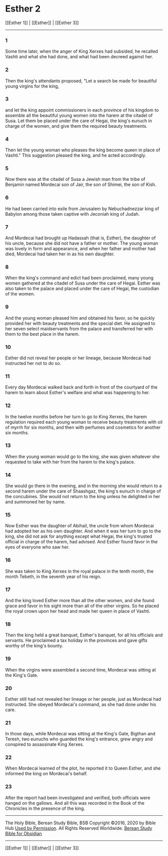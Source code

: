 # Esther 2

[[Esther 1]] | [[Esther]] | [[Esther 3]]

---

### 1
Some time later, when the anger of King Xerxes had subsided, he recalled Vashti and what she had done, and what had been decreed against her.

### 2
Then the king's attendants proposed, "Let a search be made for beautiful young virgins for the king,

### 3
and let the king appoint commissioners in each province of his kingdom to assemble all the beautiful young women into the harem at the citadel of Susa. Let them be placed under the care of Hegai, the king's eunuch in charge of the women, and give them the required beauty treatments.

### 4
Then let the young woman who pleases the king become queen in place of Vashti." This suggestion pleased the king, and he acted accordingly.

### 5
Now there was at the citadel of Susa a Jewish man from the tribe of Benjamin named Mordecai son of Jair, the son of Shimei, the son of Kish.

### 6
He had been carried into exile from Jerusalem by Nebuchadnezzar king of Babylon among those taken captive with Jeconiah king of Judah.

### 7
And Mordecai had brought up Hadassah (that is, Esther), the daughter of his uncle, because she did not have a father or mother. The young woman was lovely in form and appearance, and when her father and mother had died, Mordecai had taken her in as his own daughter.

### 8
When the king's command and edict had been proclaimed, many young women gathered at the citadel of Susa under the care of Hegai. Esther was also taken to the palace and placed under the care of Hegai, the custodian of the women.

### 9
And the young woman pleased him and obtained his favor, so he quickly provided her with beauty treatments and the special diet. He assigned to her seven select maidservants from the palace and transferred her with them to the best place in the harem.

### 10
Esther did not reveal her people or her lineage, because Mordecai had instructed her not to do so.

### 11
Every day Mordecai walked back and forth in front of the courtyard of the harem to learn about Esther's welfare and what was happening to her.

### 12
In the twelve months before her turn to go to King Xerxes, the harem regulation required each young woman to receive beauty treatments with oil of myrrh for six months, and then with perfumes and cosmetics for another six months.

### 13
When the young woman would go to the king, she was given whatever she requested to take with her from the harem to the king's palace.

### 14
She would go there in the evening, and in the morning she would return to a second harem under the care of Shaashgaz, the king's eunuch in charge of the concubines. She would not return to the king unless he delighted in her and summoned her by name.

### 15
Now Esther was the daughter of Abihail, the uncle from whom Mordecai had adopted her as his own daughter. And when it was her turn to go to the king, she did not ask for anything except what Hegai, the king's trusted official in charge of the harem, had advised. And Esther found favor in the eyes of everyone who saw her.

### 16
She was taken to King Xerxes in the royal palace in the tenth month, the month Tebeth, in the seventh year of his reign.

### 17
And the king loved Esther more than all the other women, and she found grace and favor in his sight more than all of the other virgins. So he placed the royal crown upon her head and made her queen in place of Vashti.

### 18
Then the king held a great banquet, Esther's banquet, for all his officials and servants. He proclaimed a tax holiday in the provinces and gave gifts worthy of the king's bounty.

### 19
When the virgins were assembled a second time, Mordecai was sitting at the King's Gate.

### 20
Esther still had not revealed her lineage or her people, just as Mordecai had instructed. She obeyed Mordecai's command, as she had done under his care.

### 21
In those days, while Mordecai was sitting at the King's Gate, Bigthan and Teresh, two eunuchs who guarded the king's entrance, grew angry and conspired to assassinate King Xerxes.

### 22
When Mordecai learned of the plot, he reported it to Queen Esther, and she informed the king on Mordecai's behalf.

### 23
After the report had been investigated and verified, both officials were hanged on the gallows. And all this was recorded in the Book of the Chronicles in the presence of the king.

---

The Holy Bible, Berean Study Bible, BSB
Copyright ©2016, 2020 by Bible Hub
[Used by Permission](https://berean.bible/terms.htm). All Rights Reserved Worldwide.
[Berean Study Bible for Obsidian](https://github.com/gapmiss/berean-study-bible-for-obsidian)

---

[[Esther 1]] | [[Esther]] | [[Esther 3]]

